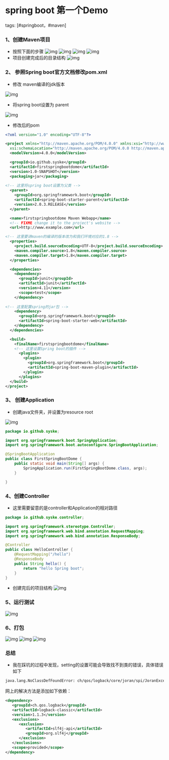 # spring boot 第一个Demo

tags: [#springboot，#maven]

### 1、创建Maven项目

- 按照下面的步骤
  ![img](https://images2018.cnblogs.com/blog/1077694/201807/1077694-20180730222542907-1030031109.png)
  ![img](https://images2018.cnblogs.com/blog/1077694/201807/1077694-20180730222557879-1441267785.png)
  ![img](https://images2018.cnblogs.com/blog/1077694/201807/1077694-20180730222607387-1095391968.png)
  ![img](https://images2018.cnblogs.com/blog/1077694/201807/1077694-20180730222618148-2063604681.png)
- 项目创建完成后的目录结构
  ![img](https://images2018.cnblogs.com/blog/1077694/201807/1077694-20180730222632056-1092370702.png)

### 2、 参照Spring boot官方文档修改pom.xml

- 修改 maven编译的jdk版本

![img](https://images2018.cnblogs.com/blog/1077694/201807/1077694-20180730222733022-1987579903.png)

- 将spring boot设置为 parent

![img](https://images2018.cnblogs.com/blog/1077694/201807/1077694-20180730222805583-1640891201.png)

- 修改后的pom

```xml
<?xml version="1.0" encoding="UTF-8"?>

<project xmlns="http://maven.apache.org/POM/4.0.0" xmlns:xsi="http://www.w3.org/2001/XMLSchema-instance"
  xsi:schemaLocation="http://maven.apache.org/POM/4.0.0 http://maven.apache.org/xsd/maven-4.0.0.xsd">
  <modelVersion>4.0.0</modelVersion>

  <groupId>io.github.syske</groupId>
  <artifactId>firstspringbootdome</artifactId>
  <version>1.0-SNAPSHOT</version>
  <packaging>jar</packaging>
  
<!-- 这里将spring boot设置为父类 -->
  <parent>
    <groupId>org.springframework.boot</groupId>
    <artifactId>spring-boot-starter-parent</artifactId>
    <version>2.0.3.RELEASE</version>
  </parent>

  <name>firstspringbootdome Maven Webapp</name>
  <!-- FIXME change it to the project's website -->
  <url>http://www.example.com</url>

<!-- 这里要讲maven的编译的版本改为和我们环境对应的1.8 -->
  <properties>
    <project.build.sourceEncoding>UTF-8</project.build.sourceEncoding>
    <maven.compiler.source>1.8</maven.compiler.source>
    <maven.compiler.target>1.8</maven.compiler.target>
  </properties>

  <dependencies>
    <dependency>
      <groupId>junit</groupId>
      <artifactId>junit</artifactId>
      <version>4.11</version>
      <scope>test</scope>
    </dependency>
    
<!-- 这里配置spring的jar包 -->
    <dependency>
      <groupId>org.springframework.boot</groupId>
      <artifactId>spring-boot-starter-web</artifactId>
    </dependency>
  </dependencies>

  <build>
    <finalName>firstspringbootdome</finalName>
    <!-- 这里设置Spring boot的插件 -->
      <plugins>
        <plugin>
          <groupId>org.springframework.boot</groupId>
          <artifactId>spring-boot-maven-plugin</artifactId>
        </plugin>
      </plugins>
  </build>
</project>
```

### 3、 创建Application

- 创建java文件夹，并设置为resource root

![img](https://images2018.cnblogs.com/blog/1077694/201807/1077694-20180730223122579-1304577635.png)

```java
package io.github.syske;

import org.springframework.boot.SpringApplication;
import org.springframework.boot.autoconfigure.SpringBootApplication;

@SpringBootApplication
public class FirstSpringBootDome {
    public static void main(String[] args) {
        SpringApplication.run(FirstSpringBootDome.class, args);
    }

}
```

### 4、创建Controller

- 这里需要留意的是controller和Application的相对路径

```java
package io.github.syske.controller;

import org.springframework.stereotype.Controller;
import org.springframework.web.bind.annotation.RequestMapping;
import org.springframework.web.bind.annotation.ResponseBody;

@Controller
public class HelloController {
    @RequestMapping("/hello")
    @ResponseBody
    public String hello() {
        return "hello Spring boot";
    }
}
```

- 创建完后的项目结构
  ![img](https://images2018.cnblogs.com/blog/1077694/201807/1077694-20180730223107373-505337335.png)

### 5、运行测试

![img](https://images2018.cnblogs.com/blog/1077694/201807/1077694-20180730223214691-485365474.png)

### 6、打包

![img](https://images2018.cnblogs.com/blog/1077694/201807/1077694-20180730223228646-1708303611.png)
![img](https://images2018.cnblogs.com/blog/1077694/201807/1077694-20180730223241115-1689043832.png)
![img](https://images2018.cnblogs.com/blog/1077694/201807/1077694-20180730223249100-197018426.png)

### 总结

- 我在踩坑的过程中发现，setting的设置可能会导致找不到类的错误，具体错误如下

```sh
java.lang.NoClassDefFoundError: ch/qos/logback/core/joran/spi/JoranException
```

网上的解决方法是添加如下依赖：

```xml
<dependency>
   <groupId>ch.qos.logback</groupId>
   <artifactId>logback-classic</artifactId>
   <version>1.1.3</version>
   <exclusions>
      <exclusion>
         <artifactId>slf4j-api</artifactId>
         <groupId>org.slf4j</groupId>
      </exclusion>
   </exclusions>
   <scope>provided</scope>
</dependency>
```

